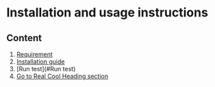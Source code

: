 # Installation and usage instructions


## Content
1. [Requirement](#Requirment)
2. [Installation guide](#Installation)
3. [Run test](#Run test)
4. [Go to Real Cool Heading section](#real-cool-heading)

